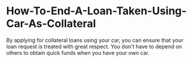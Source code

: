 # How-To-End-A-Loan-Taken-Using-Car-As-Collateral
By applying for collateral loans using your car, you can ensure that your loan request is treated with great respect. You don't have to depend on others to obtain quick funds when you have your own car. 
